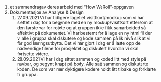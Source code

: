 1. et sammendragav deres arbeid med “How WeRoll”-oppgaven
2. Dokumentasjon av Analyse & Design
   1. 27.09.2021 Vi har tidligere laget et visittkort/mockup 
   som vi har slettet i dag for å begynne med en ny mockup/visittkort 
   ettersom at den første var for rotete og at gruppen ikke fikk 
   samarbeided så effektivt på dokumentet. Vi har bestemt for å
   lage en ny html fil der vi alle i gruppa skal diskutere og
   kode sammen på lik nivå slik at vi får god læringsutbytte.
   Det vi har gjort i dag er å laste opp de nødvendige filene
   for prosjektet og diskutert hvordan vi skal fortsette videre.
   2. 28.09.2021 Vi har i dag sittet sammen og koded litt med style på navbar, 
      og begynt knapt på body. Alle satt sammen og diskuterte koden. De som var 
      mer dyktigere kodere holdt litt tilbake og forklarte til gruppa.